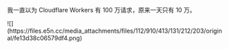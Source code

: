 <p>我一直以为 Cloudflare Workers 有 100 万请求，原来一天只有 10 万。</p>
![](https://files.e5n.cc/media_attachments/files/112/910/413/131/212/203/original/fe13d38c06579df4.png)